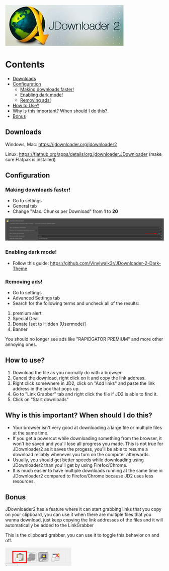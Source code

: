 ![JDownloader2-banner](/pictures/JDownloader2/JDownloader2-banner.jpg)

# Contents
-   [Downloads](#downloads)
-   [Configuration](#configuration)
    -   [Making downloads faster!](#making-downloads-faster)
    -   [Enabling dark mode!](#enabling-dark-mode)
    -   [Removing ads!](#removing-ads)
-   [How to Use?](#how-to-use)
-   [Why is this important? When should I do this?](#why-is-this-important-when-should-i-do-this)
-   [Bonus](#bonus)
## Downloads

Windows, Mac: <https://jdownloader.org/jdownloader2>

Linux: <https://flathub.org/apps/details/org.jdownloader.JDownloader> (make sure Flatpak is installed)

## Configuration

### Making downloads faster!

- Go to settings
- General tab
- Change "Max. Chunks per Download" from **1** to **20**


![settings](/pictures/JDownloader2/settings.png)

### Enabling dark mode!

- Follow this guide: <https://github.com/Vinylwalk3r/JDownloader-2-Dark-Theme>

### Removing ads!

- Go to settings
- Advanced Settings tab
- Search for the following terms and uncheck all of the results:

1. premium alert
2. Special Deal
3. Donate [set to Hidden (Usermode)]
4. Banner

You should no longer see ads like "RAPIDGATOR PREMIUM" and more other annoying ones.

## How to use?

1. Download the file as you normally do with a browser.
2. Cancel the download, right click on it and copy the link address.
3. Right click somewhere in JD2, click on "Add links" and paste the link address in the box that pops up.
4. Go to "Link Grabber" tab and right click the file if JD2 is able to find it.
5. Click on "Start downloads"

## Why is this important? When should I do this?

- Your browser isn't very good at downloading a large file or multiple files at the same time.
- If you get a powercut while downloading something from the browser, it won't be saved and you'll lose all progress you made. This is not true for JDownloader2 as it saves the progess, you'll be able to resume a download reliably whenever you turn on the computer afterwards.
- Usually, you should get better speeds while downloading using JDownloader2 than you'll get by using Firefox/Chrome.
- It is much easier to have multiple downloads running at the same time in JDownloader2 compared to Firefox/Chrome because JD2 uses less resources.

## Bonus

JDownloader2 has a feature where it can start grabbing links that you copy on your clipboard, you can use it when there are multiple files that you wanna download, just keep copying the link addresses of the files and it will automatically be added to the LinkGrabber

This is the clipboard grabber, you can use it to toggle this behavior on and off.

![clipboard-grabber](/pictures/JDownloader2/clipboard-grabber.png)
